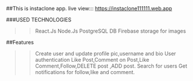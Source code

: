 ##This is instaclone app.
live view:::
https://instaclone111111.web.app


###USED TECHNOLOGIES
>>React.Js
>>Node.Js
>>PostgreSQL DB
>>Firebase storage for images

##Features
>>Create user and update profile pic,username and bio
>>User authentication
>>Like Post,Comment on Post,Like Comment,Follow,DELETE post ,ADD post.
>>Search for users
>>Get notifications for follow,like and comment.
